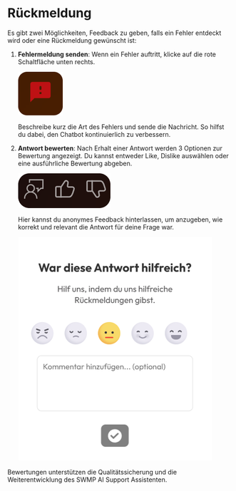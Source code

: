 # Rückmeldung

Es gibt zwei Möglichkeiten, Feedback zu geben, falls ein Fehler entdeckt wird oder eine Rückmeldung gewünscht ist:

1. **Fehlermeldung senden**: Wenn ein Fehler auftritt, klicke auf die rote Schaltfläche unten rechts. 

    ![SWMP AI Support Assistent](img/error-button.png)

    Beschreibe kurz die Art des Fehlers und sende die Nachricht. So hilfst du dabei, den Chatbot kontinuierlich zu verbessern.

2. **Antwort bewerten**: Nach Erhalt einer Antwort werden 3 Optionen zur Bewertung angezeigt. Du kannst entweder Like, Dislike auswählen oder eine ausführliche Bewertung abgeben.

    ![SWMP AI Support Assistent](img/feedback.png)

    Hier kannst du anonymes Feedback hinterlassen, um anzugeben, wie korrekt und relevant die Antwort für deine Frage war.

    ![SWMP AI Support Assistent](img/feedback-popup.png)

Bewertungen unterstützen die Qualitätssicherung und die Weiterentwicklung des SWMP AI Support Assistenten.